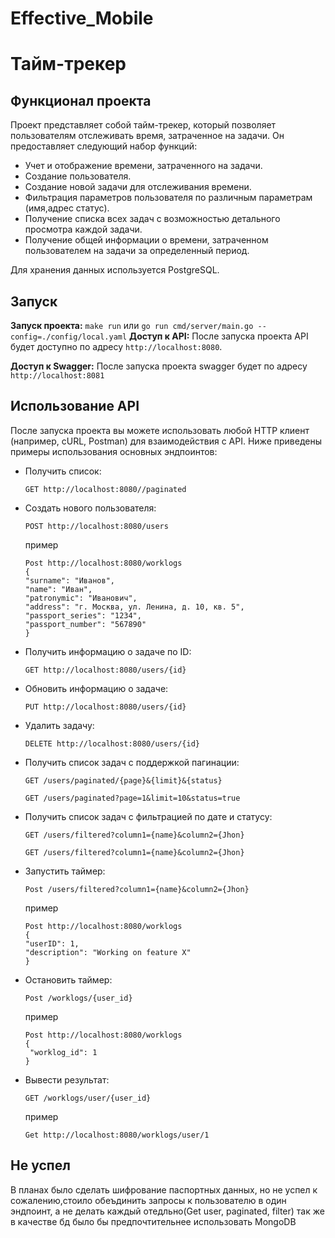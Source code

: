 # Effective_Mobile


# Тайм-трекер

## Функционал проекта

Проект представляет собой тайм-трекер, который позволяет пользователям отслеживать время, затраченное на задачи. Он предоставляет следующий набор функций:

- Учет и отображение времени, затраченного на задачи.
- Создание пользователя.
- Создание новой задачи для отслеживания времени.
- Фильтрация параметров пользователя по различным параметрам (имя,адрес статус).
- Получение списка всех задач с возможностью детального просмотра каждой задачи.
- Получение общей информации о времени, затраченном пользователем на задачи за определенный период.

Для хранения данных используется PostgreSQL.

## Запуск

 **Запуск проекта:** 
    ```
    make run
    ```
    или 
       ```
    go run cmd/server/main.go --config=./config/local.yaml
    ```
 **Доступ к API:** 
    После запуска проекта API будет доступно по адресу `http://localhost:8080`.

 **Доступ к Swagger:** 
       После запуска проекта swagger будет по адресу `http://localhost:8081`

## Использование API

После запуска проекта вы можете использовать любой HTTP клиент (например, cURL, Postman) для взаимодействия с API. Ниже приведены примеры использования основных эндпоинтов:

- Получить список: 
    ```http
    GET http://localhost:8080//paginated
    ```

- Создать нового пользователя: 
    ```http
    POST http://localhost:8080/users
    ```
    пример
    ```example
    Post http://localhost:8080/worklogs
    {
    "surname": "Иванов",
    "name": "Иван",
    "patronymic": "Иванович",
    "address": "г. Москва, ул. Ленина, д. 10, кв. 5",
    "passport_series": "1234",
    "passport_number": "567890"
    }
    ```
- Получить информацию о задаче по ID: 
    ```http
    GET http://localhost:8080/users/{id}
    ```

- Обновить информацию о задаче: 
    ```http
    PUT http://localhost:8080/users/{id}
    ```

- Удалить задачу: 
    ```http
    DELETE http://localhost:8080/users/{id}
    ```
    
- Получить список задач с поддержкой пагинации:
    ```http
    GET /users/paginated/{page}&{limit}&{status}
    ```
   
    ```example
    GET /users/paginated?page=1&limit=10&status=true
    ```
    
- Получить список задач с фильтрацией по дате и статусу:
    ```http
    GET /users/filtered?column1={name}&column2={Jhon}
    ```
    ```example
    GET /users/filtered?column1={name}&column2={Jhon}
    ```
    
- Запустить таймер:
    ```http
    Post /users/filtered?column1={name}&column2={Jhon}
    ```

    пример

    ```
    Post http://localhost:8080/worklogs
    {
    "userID": 1,
    "description": "Working on feature X"
    }
    ```

- Остановить таймер:
    ```http
    Post /worklogs/{user_id}
    ```

    пример

    ```
    Post http://localhost:8080/worklogs
    {
     "worklog_id": 1
    }
    ```
- Вывести результат:
    ```http
    GET /worklogs/user/{user_id}
    ```

    пример

    ```example
    Get http://localhost:8080/worklogs/user/1

    ```
    

## Не успел

В планах было сделать шифрование паспортных данных, но не успел к сожалению,стоило обеъдинить запросы к пользователю в один эндпоинт, а не делать каждый отедльно(Get user, paginated, filter) так же в качестве бд было бы предпочтительнее использовать MongoDB

